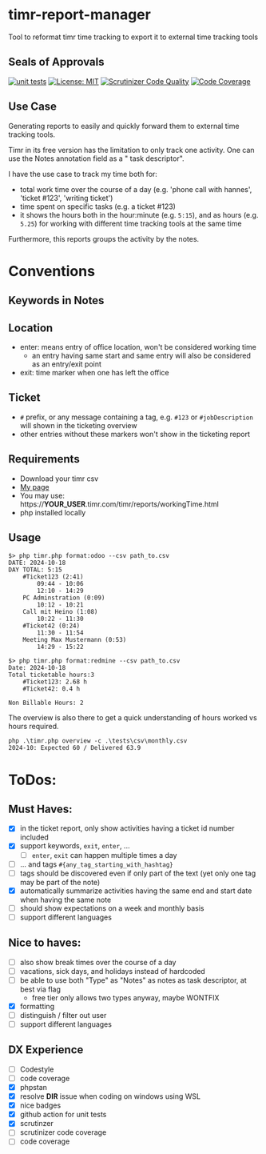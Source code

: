 # timr-report-manager

Tool to reformat timr time tracking to export it to external time tracking tools

## Seals of Approvals

[![unit tests](https://github.com/k0pernikus/timr-report-manager/actions/workflows/php.yml/badge.svg)](https://github.com/k0pernikus/timr-report-manager/actions/workflows/php.yml)
[![License: MIT](https://img.shields.io/badge/License-MIT-yellow.svg)](https://opensource.org/licenses/MIT)
[![Scrutinizer Code Quality](https://scrutinizer-ci.com/g/k0pernikus/timr-report-manager/badges/quality-score.png?b=main)](https://scrutinizer-ci.com/g/k0pernikus/timr-report-manager/?branch=main)
[![Code Coverage](https://scrutinizer-ci.com/g/k0pernikus/timr-report-manager/badges/coverage.png?b=main)](https://scrutinizer-ci.com/g/k0pernikus/timr-report-manager/?branch=main)

## Use Case

Generating reports to easily and quickly forward them to external time tracking tools.

Timr in its free version has the limitation to only track one activity. One can use the Notes annotation field as a "
task descriptor".

I have the use case to track my time both for:

- total work time over the course of a day (e.g. 'phone call with hannes', 'ticket #123', 'writing ticket')
- time spent on specific tasks (e.g. a ticket #123)
- it shows the hours both in the hour:minute (e.g. `5:15`), and as hours (e.g. `5.25`) for working with different time
  tracking tools at the same time

Furthermore, this reports groups the activity by the notes.

# Conventions

## Keywords in Notes

## Location

- enter: means entry of office location, won't be considered working time
    - an entry having same start and same entry will also be considered as an entry/exit point
- exit: time marker when one has left the office

## Ticket

- `#` prefix, or any message containing a tag, e.g. `#123` or `#jobDescription` will shown in the ticketing overview
- other entries without these markers won't show in the ticketing report

## Requirements

- Download your timr csv
- [My page](https://kopernikus.timr.com/timr/reports/workingTime.html)
- You may use: https://__YOUR_USER__.timr.com/timr/reports/workingTime.html
- php installed locally

## Usage

```
$> php timr.php format:odoo --csv path_to.csv
DATE: 2024-10-18
DAY TOTAL: 5:15
    #Ticket123 (2:41)
        09:44 - 10:06
        12:10 - 14:29
    PC Adminstration (0:09)
        10:12 - 10:21
    Call mit Heino (1:08)
        10:22 - 11:30
    #Ticket42 (0:24)
        11:30 - 11:54
    Meeting Max Mustermann (0:53)
        14:29 - 15:22
```

```
$> php timr.php format:redmine --csv path_to.csv
Date: 2024-10-18
Total ticketable hours:3
    #Ticket123: 2.68 h
    #Ticket42: 0.4 h
    
Non Billable Hours: 2
```

The overview is also there to get a quick understanding of hours worked vs hours required.

```
php .\timr.php overview -c .\tests\csv\monthly.csv
2024-10: Expected 60 / Delivered 63.9
```

# ToDos:

## Must Haves:

- [x] in the ticket report, only show activities having a ticket id number included
- [x] support keywords, `exit`, `enter`, ...
    - [ ] `enter`, `exit` can happen multiple times a day
- [ ] ... and tags `#{any_tag_starting_with_hashtag}`
- [ ] tags should be discovered even if only part of the text (yet only one tag may be part of the note)
- [x] automatically summarize activities having the same end and start date when having the same note
- [ ] should show expectations on a week and monthly basis
- [ ] support different languages

## Nice to haves:

- [ ] also show break times over the course of a day
- [ ] vacations, sick days, and holidays instead of hardcoded
- [ ] be able to use both "Type" as "Notes" as notes as task descriptor, at best via flag
    - free tier only allows two types anyway, maybe WONTFIX
- [x] formatting
- [ ] distinguish / filter out user
- [ ] support different languages

## DX Experience

- [ ] Codestyle
- [ ] code coverage
- [x] phpstan
- [x] resolve __DIR__ issue when coding on windows using WSL
- [x] nice badges
- [x] github action for unit tests
- [x] scrutinzer
- [ ] scrutinizer code coverage
- [ ] code coverage